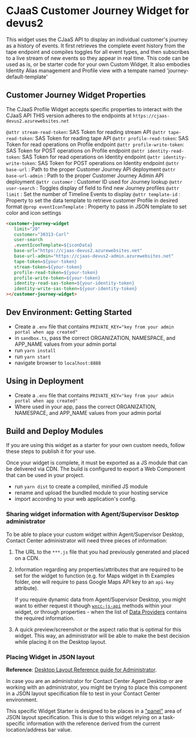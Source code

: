 # CJaaS Customer Journey Widget for devus2

This widget uses the CJaaS API to display an individual customer's journey as a history of events. It first retrieves the complete event history from the tape endpoint and compiles toggles for all event types, and then subscribes to a live stream of new events so they appear in real time. This code can be used as is, or be starter code for your own Custom Widget. It also embodies Identity Alias management and Profile view with a tempate named 'journey-default-template' 

## Customer Journey Widget Properties

The CJaaS Profile Widget accepts specific properties to interact with the CJaaS API
THIS version adheres to the endpoints at `https://cjaas-devus2.azurewebsites.net`

`@attr stream-read-token`: SAS Token for reading stream API
`@attr tape-read-token`: SAS Token for reading tape API
`@attr profile-read-token`: SAS Token for read operations on Profile endpoint
`@attr profile-write-token`: SAS Token for POST operations on Profile endpoint
`@attr identity-read-token`: SAS Token for read operations on Identity endpoint
`@attr identity-write-token`: SAS Token for POST operations on Identity endpoint
`@attr base-url` : Path to the proper Customer Journey API deployment
`@attr base-url-admin` : Path to the proper Customer Journey Admin API deployment
`@attr customer` : Customer ID used for Journey lookup
`@attr user-search` : Toggles display of field to find new Journey profiles
`@attr limit` : Set the number of Timeline Events to display
`@attr template-id` : Property to set the data template to retrieve customer Profile in desired format
`@prop eventIconTemplate` : Property to pass in JSON template to set color and icon settings


```html
<customer-journey-widget
   limit="20"
   customer="30313-Carl"
   user-search
   .eventIconTemplate=${iconData}
   base-url="https://cjaas-devus2.azurewebsites.net"
   base-url-admin="https://cjaas-devus2-admin.azurewebsites.net"
   tape-token=${your-token}
   stream-token=${your-token}
   profile-read-token=${your-token}
   profile-write-token=${your-token}
   identity-read-sas-token=${your-identity-token}
   identity-write-sas-token=${your-identity-token}
></customer-journey-widget>
```

## Dev Environment: Getting Started
- Create a `.env` file that contains `PRIVATE_KEY="key from your admin portal when app created"`
- in `sandbox.ts`, pass the correct ORGANIZATION, NAMESPACE, and APP_NAME values from your admin portal
- run `yarn install`
- run `yarn start`
- navigate browser to `localhost:8888`

## Using in Deployment
- Create a `.env` file that contains `PRIVATE_KEY="key from your admin portal when app created"`
- Where used in your app, pass the correct ORGANIZATION, NAMESPACE, and APP_NAME values from your admin portal

## Build and Deploy Modules
If you are using this widget as a starter for your own custom needs, follow these steps to publish it for your use.

Once your widget is complete, it must be exported as a JS module that can be delivered via CDN. The build is configured to export a Web Component that can be used in your project.
- run `yarn dist` to create a compiled, minified JS module
- rename and upload the bundled module to your hosting service
- import according to your web application's config.

### Sharing widget information with Agent/Supervisor Desktop administrator

To be able to place your custom widget within Agent/Supervisor Desktop, Contact Center administrator will need three pieces of information:

1. The URL to the `***.js` file that you had previously generated and placed on a CDN.
2. Information regarding any properties/attributes that are required to be set for the widget to function (e.g. for Maps widget in th Examples folder, one will require to pass Google Maps API key to an `api-key` attribute).

   If you require dynamic data from Agent/Supervisor Desktop, you might want to either request it though [`wxcc-js-api`](https://apim-dev-portal.appstaging.ciscoccservice.com/documentation/guides/desktop#javascript-api) methods within your widget, or through properties - when the list of [Data Providers](https://apim-dev-portal.appstaging.ciscoccservice.com/documentation/guides/desktop#data-provider%E2%80%94widget-properties-and-attributes) contains the required information.

3. A quick preview/screenshot or the aspect ratio that is optimal for this widget. This way, an administrator will be able to make the best decision while placing it on the Desktop layout.

### Placing Widget in JSON layout

**Reference**: [Desktop Layout Reference guide for Administrator](https://www.cisco.com/c/en/us/td/docs/voice_ip_comm/cust_contact/contact_center/CJP/SetupandAdministrationGuide_2/b_mp-release-2/b_cc-release-2_chapter_011.html#topic_8230815F4023699032326F948C3F1495).

In case you are an administrator for Contact Center Agent Desktop or are working with an administrator, you might be trying to place this component in a JSON layout specification file to test in your Contact Center environment.

This specific Widget Starter is designed to be places in a ["panel"](https://www.cisco.com/c/en/us/td/docs/voice_ip_comm/cust_contact/contact_center/CJP/SetupandAdministrationGuide_2/b_mp-release-2/b_cc-release-2_chapter_011.html#topic_BF0EBDF65DCB0A552164D6306657C892__AuxPane) area of JSON layout specification. This is due to this widget relying on a task-specific information with the reference derived from the current location/address bar value.
